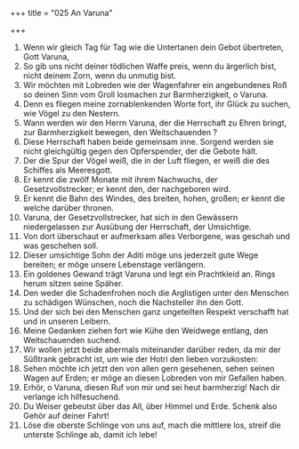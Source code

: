 +++
title = "025 An Varuna"

+++


1.	Wenn wir gleich Tag für Tag wie die Untertanen dein Gebot übertreten, Gott Varuna,
2.	So gib uns nicht deiner tödlichen Waffe preis, wenn du ärgerlich bist, nicht deinem Zorn, wenn du unmutig bist.
3.	Wir möchten mit Lobreden wie der Wagenfahrer ein angebundenes Roß so deinen Sinn vom Groll losmachen zur Barmherzigkeit, o Varuna.
4.	Denn es fliegen meine zornablenkenden Worte fort, ihr Glück zu suchen, wie Vögel zu den Nestern.
5.	Wann werden wir den Herrn Varuna, der die Herrschaft zu Ehren bringt, zur Barmherzigkeit bewegen, den Weitschauenden ?
6.	Diese Herrschaft haben beide gemeinsam inne. Sorgend werden sie nicht gleichgültig gegen den Opferspender, der die Gebote hält.
7.	Der die Spur der Vögel weiß, die in der Luft fliegen, er weiß die des Schiffes als Meeresgott.
8.	Er kennt die zwölf Monate mit ihrem Nachwuchs, der Gesetzvollstrecker; er kennt den, der nachgeboren wird.
9.	Er kennt die Bahn des Windes, des breiten, hohen, großen; er kennt die welche darüber thronen.
10.	Varuna, der Gesetzvollstrecker, hat sich in den Gewässern niedergelassen zur Ausübung der Herrschaft, der Umsichtige.
11.	Von dort überschaut er aufmerksam alles Verborgene, was geschah und was geschehen soll.
12.	Dieser umsichtige Sohn der Aditi möge uns jederzeit gute Wege bereiten; er möge unsere Lebenstage verlängern.
13.	Ein goldenes Gewand trägt Varuna und legt ein Prachtkleid an. Rings herum sitzen seine Späher.
14.	Den weder die Schadenfrohen noch die Arglistigen unter den Menschen zu schädigen Wünschen, noch die Nachsteller ihn den Gott.
15.	Und der sich bei den Menschen ganz ungeteilten Respekt verschafft hat und in unseren Leibern.
16.	Meine Gedanken ziehen fort wie Kühe den Weidwege entlang, den Weitschauenden suchend.
17.	Wir wollen jetzt beide abermals miteinander darüber reden, da mir der Süßtrank gebracht ist, um wie der Hotri den lieben vorzukosten:
18.	Sehen möchte ich jetzt den von allen gern gesehenen, sehen seinen Wagen auf Erden; er möge an diesen Lobreden von mir Gefallen haben.
19.	Erhör, o Varuna, diesen Ruf von mir und sei heut barmherzig! Nach dir verlange ich hilfesuchend.
20.	Du Weiser gebeutst über das All, über Himmel und Erde. Schenk also Gehör auf deiner Fahrt!
21.	Löse die oberste Schlinge von uns auf, mach die mittlere los, streif die unterste Schlinge ab, damit ich lebe!


